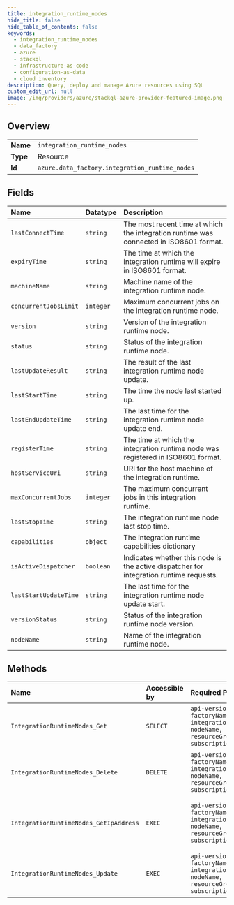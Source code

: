 ```yaml
---
title: integration_runtime_nodes
hide_title: false
hide_table_of_contents: false
keywords:
  - integration_runtime_nodes
  - data_factory
  - azure    
  - stackql
  - infrastructure-as-code
  - configuration-as-data
  - cloud inventory
description: Query, deploy and manage Azure resources using SQL
custom_edit_url: null
image: /img/providers/azure/stackql-azure-provider-featured-image.png
---
```

  
    

## Overview
<table><tbody>
<tr><td><b>Name</b></td><td><code>integration_runtime_nodes</code></td></tr>
<tr><td><b>Type</b></td><td>Resource</td></tr>
<tr><td><b>Id</b></td><td><code>azure.data_factory.integration_runtime_nodes</code></td></tr>
</tbody></table>

## Fields
| Name | Datatype | Description |
|:-----|:---------|:------------|
| `lastConnectTime` | `string` | The most recent time at which the integration runtime was connected in ISO8601 format. |
| `expiryTime` | `string` | The time at which the integration runtime will expire in ISO8601 format. |
| `machineName` | `string` | Machine name of the integration runtime node. |
| `concurrentJobsLimit` | `integer` | Maximum concurrent jobs on the integration runtime node. |
| `version` | `string` | Version of the integration runtime node. |
| `status` | `string` | Status of the integration runtime node. |
| `lastUpdateResult` | `string` | The result of the last integration runtime node update. |
| `lastStartTime` | `string` | The time the node last started up. |
| `lastEndUpdateTime` | `string` | The last time for the integration runtime node update end. |
| `registerTime` | `string` | The time at which the integration runtime node was registered in ISO8601 format. |
| `hostServiceUri` | `string` | URI for the host machine of the integration runtime. |
| `maxConcurrentJobs` | `integer` | The maximum concurrent jobs in this integration runtime. |
| `lastStopTime` | `string` | The integration runtime node last stop time. |
| `capabilities` | `object` | The integration runtime capabilities dictionary |
| `isActiveDispatcher` | `boolean` | Indicates whether this node is the active dispatcher for integration runtime requests. |
| `lastStartUpdateTime` | `string` | The last time for the integration runtime node update start. |
| `versionStatus` | `string` | Status of the integration runtime node version. |
| `nodeName` | `string` | Name of the integration runtime node. |
## Methods
| Name | Accessible by | Required Params | Description |
|:-----|:--------------|:----------------|:------------|
| `IntegrationRuntimeNodes_Get` | `SELECT` | `api-version, factoryName, integrationRuntimeName, nodeName, resourceGroupName, subscriptionId` | Gets a self-hosted integration runtime node. |
| `IntegrationRuntimeNodes_Delete` | `DELETE` | `api-version, factoryName, integrationRuntimeName, nodeName, resourceGroupName, subscriptionId` | Deletes a self-hosted integration runtime node. |
| `IntegrationRuntimeNodes_GetIpAddress` | `EXEC` | `api-version, factoryName, integrationRuntimeName, nodeName, resourceGroupName, subscriptionId` | Get the IP address of self-hosted integration runtime node. |
| `IntegrationRuntimeNodes_Update` | `EXEC` | `api-version, factoryName, integrationRuntimeName, nodeName, resourceGroupName, subscriptionId` | Updates a self-hosted integration runtime node. |
